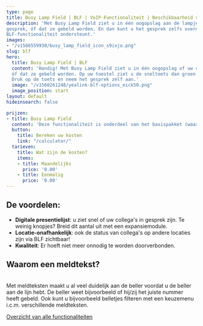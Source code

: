 ```yaml
---
type: page
title: Busy Lamp Field | BLF | VoIP-Functionaliteit | Beschikbaarheid van collega's
description: 'Met Busy Lamp Field ziet u in één oogopslag aan de lampjes op uw toestel of uw collega''s beschikbaar zijn, in
gesprek, óf dat ze gebeld worden. En dan kunt u het gesprek zelfs overnemen. NB: wel belangrijk dat uw VoIP-toestel de 
BLF-functionaliteit ondersteunt.'
images:
- "/v1566559930/busy_lamp_field_icon_s9ixjo.png"
slug: blf
hero:
  title: Busy Lamp Field | BLF
  content: 'Handig! Met Busy Lamp Field ziet u in één oogopslag of uw collegas beschikbaar zijn, in gesprek, 
  óf dat ze gebeld worden. Op uw toestel ziet u de sneltoets dan groen of rood branden, of knipperen als de collega gebeld wordt. 
  Druk op de toets en neem het gesprek zelf aan.'
  image: "/v1560261248/yealink-blf-options_eick50.png"
  image_position: start
layout: default
hideinsearch: false

prijzen:
- title: Busy Lamp Field
  content: 'Deze functionaliteit is onderdeel van het basispakket (waar u €7,50 excl. BTW voor betaalt).'
  button:
    title: Bereken uw kosten
    link: "/calculator/"
  tarieven:
    title: Wat zijn de kosten?
    items:
    - title: Maandelijks
      price: '0.00'
    - title: Eenmalig
      price: '0.00'
---
```

## De voordelen:
* **Digitale presentielijst**: u ziet snel of uw collega's in gesprek zijn. Te weinig knopjes? Breid dit aantal uit met een expansiemodule.
* **Locatie-onafhankelijk**: ook de status van collega's op andere locaties zijn via BLF zichtbaar!
* **Kwaliteit**: Er hoeft niet meer onnodig te worden doorverbonden.

## Waarom een meldtekst?
</br>
Met meldteksten maakt u al veel duidelijk aan de beller voordat u de beller aan de lijn hebt. De beller weet bijvoorbeeld of hij/zij het juiste nummer heeft gebeld. Ook kunt u bijvoorbeeld belletjes filteren met een keuzemenu i.c.m. verschillende meldteksten.

<a href="/telefonie/functionaliteiten/" class="button">Overzicht van alle functionaliteiten</a>
